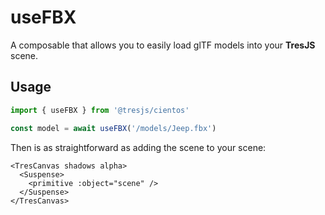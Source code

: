 # useFBX

<DocsDemo>
  <FBXModelDemo />
</DocsDemo>

A composable that allows you to easily load glTF models into your **TresJS** scene.

## Usage

```ts
import { useFBX } from '@tresjs/cientos'

const model = await useFBX('/models/Jeep.fbx')
```

Then is as straightforward as adding the scene to your scene:

```vue{3}
<TresCanvas shadows alpha>
  <Suspense>
    <primitive :object="scene" />
  </Suspense>
</TresCanvas>
```
